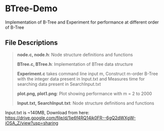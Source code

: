 # BTree-Demo
Implementation of B-Tree and Experiment for performance at different order of B-Tree

## File Descriptions
> <p><strong>node.c, node.h</strong>: Node structure definitions and functions </p>
> <p><strong>BTree.c, BTree.h</strong>: Implementation of BTree data structure </p>
> <p><strong>Experiment.c</strong> takes command line input m, Construct m-order B-Tree with the integer data present in Input.txt and Measures time for searching data present in SearchInput.txt </p>
> <p><strong>plot.png, plot1.png</strong>: Plot showing performance with m = 2 to 2000 </p>
> <p><strong>Input.txt, SearchInput.txt</strong>: Node structure definitions and functions </p>

Input.txt is ~140MB, Download from here: https://drive.google.com/file/d/1ie6f4RQ14jk0FR--6gQ2dWXgW-iOSA_Z/view?usp=sharing
